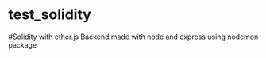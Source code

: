 # test_solidity



#Solidity with ether.js
Backend made with node and express using nodemon package


